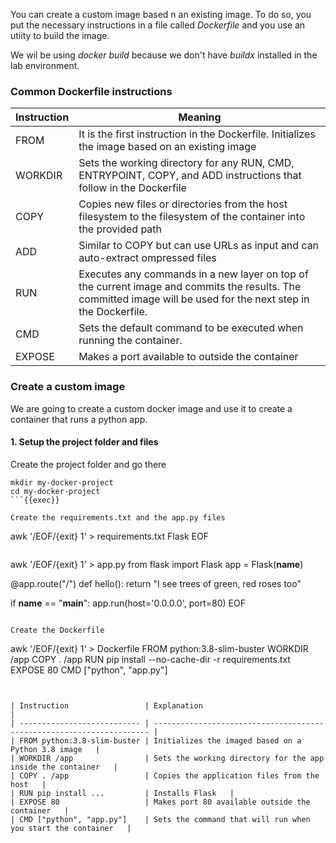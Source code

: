 You can create a custom image based n an existing image. To do so, you put the necessary instructions in a file called *Dockerfile* and you use an utiity to build the image.

We wil be using *docker build* because we don't have *buildx* installed in the lab environment. 

### **Common Dockerfile instructions**


| Instruction           | Meaning                                                               |
| --------------------- | --------------------------------------------------------------------- |
| FROM                  | It is the first instruction in the Dockerfile. Initializes the image based on an existing image   |
| WORKDIR               | Sets the working directory for any RUN, CMD, ENTRYPOINT, COPY, and ADD instructions that follow in the Dockerfile   |
| COPY                  | Copies new files or directories from the host filesystem to the filesystem of the container into the provided path   |
| ADD                   | Similar to COPY but can use URLs as input and can auto-extract ompressed files   |
| RUN                   | Executes any commands in a new layer on top of the current image and commits the results. The committed image will be used for the next step in the Dockerfile.   |
| CMD                   | Sets the default command to be executed when running the container.    |
| EXPOSE                | Makes a port available to outside the container    |

### **Create a custom image**

We are going to create a custom docker image and use it to create a container that runs a python app. 

#### 1. Setup the project folder and files

Create the project folder and go there

```
mkdir my-docker-project
cd my-docker-project
```{{exec}}

Create the requirements.txt and the app.py files

```
awk '/EOF/{exit} 1' > requirements.txt
Flask
EOF
```{{exec}}

```
awk '/EOF/{exit} 1' > app.py
from flask import Flask
app = Flask(__name__)

@app.route("/")
def hello():
    return "I see trees of green, red roses too"

if __name__ == "__main__":
    app.run(host='0.0.0.0', port=80)
EOF
```{{exec}}

Create the Dockerfile

```
awk '/EOF/{exit} 1' > Dockerfile
FROM python:3.8-slim-buster
WORKDIR /app
COPY . /app
RUN pip install --no-cache-dir -r requirements.txt
EXPOSE 80
CMD ["python", "app.py"]

```{{exec}}


| Instruction                 | Explanation                                                           |
| --------------------------- | --------------------------------------------------------------------- |
| FROM python:3.8-slim-buster | Initializes the imaged based on a Python 3.8 image   |
| WORKDIR /app                | Sets the working directory for the app inside the container   |
| COPY . /app                 | Copies the application files from the host   |
| RUN pip install ...         | Installs Flask   |
| EXPOSE 80                   | Makes port 80 available outside the container   |
| CMD ["python", "app.py"]    | Sets the command that will run when you start the container   |




